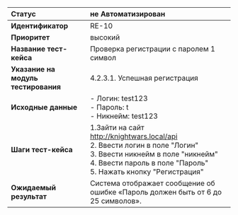 |**Статус**|не Автоматизирован|
|:-----|:---------|
| **Идентификатор** | RE-10 |
| **Приоритет** | высокий |
| **Название тест-кейса** | Проверка регистрации с паролем 1 символ |
| **Указание на модуль тестирования** |4.2.3.1. Успешная регистрация |
| **Исходные данные** | - Логин: test123 <br>- Пароль: t <br>- Никнейм: test123|
| **Шаги тест-кейса** | 1.Зайти на сайт http://knightwars.local/api <br>2. Ввести логин в поле "Логин"<br>3. Ввести никнейм в поле "никнейм" <br>4. Ввести пароль в поле "Пароль" <br>5. Нажать кнопку "Регистрация" |
| **Ожидаемый результат** | Система отображает сообщение об ошибке «Пароль должен быть от 6 до 25 символов».|